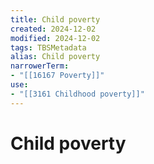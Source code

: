 ```yaml
---
title: Child poverty
created: 2024-12-02
modified: 2024-12-02
tags: TBSMetadata
alias: Child poverty
narrowerTerm:
- "[[16167 Poverty]]"
use:
- "[[3161 Childhood poverty]]"
---
```

# Child poverty
